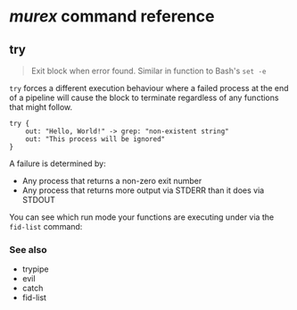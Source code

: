 # _murex_ command reference

## try

> Exit block when error found. Similar in function to Bash's `set -e`


`try` forces a different execution behaviour where a failed process at the end
of a pipeline will cause the block to terminate regardless of any functions that
might follow.

    try {
        out: "Hello, World!" -> grep: "non-existent string"
        out: "This process will be ignored"
    }

A failure is determined by:

* Any process that returns a non-zero exit number
* Any process that returns more output via STDERR than it does via STDOUT

You can see which run mode your functions are executing under via the `fid-list`
command:


### See also

* trypipe
* evil
* catch
* fid-list
